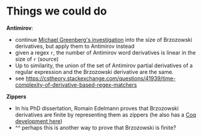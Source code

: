 # Things we could do

**Antimirov**:
- continue [Michael Greenberg's investigation](https://www.weaselhat.com/post-819.html) into the size of Brzozowski derivatives, but apply them to Antimirov instead
- given a regex `r`, the number of Antimirov word derivatives is linear in the size of `r` (source)
- Up to similarity, the union of the set of Antimirov partial derivatives of a regular expression and the Brzozowski derivative are the same.
- see https://cstheory.stackexchange.com/questions/41939/time-complexity-of-derivative-based-regex-matchers

**Zippers**
- In his PhD dissertation, Romain Edelmann proves that Brzozowski derivatives are finite by representing them as zippers (he also has a [Coq development here](https://github.com/epfl-lara/silex-proofs/tree/master))
- ^^ perhaps this is another way to prove that Brzozowski is finite? 



